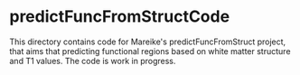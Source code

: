 # predictFuncFromStructCode

This directory contains code for Mareike's predictFuncFromStruct project, that aims that predicting functional regions based on white matter structure and T1 values. The code is work in progress.
